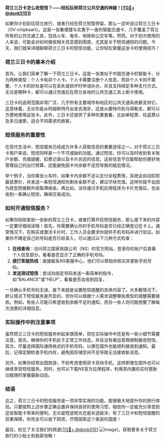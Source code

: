 **荷兰三日卡怎么收短信？——轻松玩转荷兰公共交通的神器！[[TG💪+ @donk5151](https://t.me/s/donk5151)]**

如果你计划前往荷兰旅行，或者已经在荷兰短暂停留，那么一定听说过荷兰三日卡（OV-chipkaart）。这是一张集便捷与实惠于一身的智能交通卡，几乎覆盖了荷兰所有的公共交通工具，包括火车、电车、地铁和公交车等。然而，对于初次使用的人来说，可能会对如何接收相关信息感到困惑，尤其是关于短信通知的问题。今天，我们就来详细聊聊荷兰三日卡的短信功能，让你轻松掌握这张卡的使用技巧！

### 荷兰三日卡的基本介绍

首先，让我们简单了解一下荷兰三日卡。这是一张类似于中国交通卡的智能卡，分为两种类型：个人卡和非个人卡。个人卡需要注册个人信息，而非个人卡则不需要。个人卡的好处是可以在丢失或损坏时申请补办，并且支持绑定多种支付方式。无论是哪种卡，都可以通过充值后在荷兰各地的公共交通工具上刷卡使用。

三日卡的适用范围非常广泛，几乎所有主要城市和地区的公共交通系统都支持它。这意味着，无论你是从阿姆斯特丹出发去海牙，还是从鹿特丹到乌得勒支，都可以方便地使用这张卡。此外，三日卡还提供了多种优惠套餐，比如单程票、往返票以及多日通票，适合不同需求的旅客。

### 短信服务的重要性

在现代生活中，短信服务已经成为许多人获取信息的重要途径之一。对于荷兰三日卡用户来说，短信同样是一个不可或缺的功能。通过短信，你可以及时收到有关账户余额、充值提醒、扣费记录以及卡片状态的信息。这些信息不仅能帮助你更好地管理自己的出行预算，还能避免因卡内余额不足而导致的尴尬情况。

举个例子，当你乘坐火车时，如果卡内余额不足以支付全程费用，系统会自动扣除最低票价，并发送一条短信通知你剩余金额不足，建议尽快充值。这样你就不会因为疏忽而被额外收取滞纳金。再比如，当你通过手机应用程序为卡片充值后，也会收到一条确认短信，确保交易成功。

### 如何开通短信服务？

如果你刚刚拿到一张新的荷兰三日卡，或者打算开启短信服务，那么接下来的内容一定要仔细阅读哦！首先，你需要确认你的手机号码是否已经正确登记在卡上。通常情况下，在购买或激活卡片时，工作人员会要求你提供手机号码并进行验证。如果你不确定自己的号码是否已经录入，可以通过以下几种方式检查：

1. **在线查询**：访问荷兰国家铁路公司（NS）的官方网站，登录你的账户后查看个人信息部分，看看是否显示了正确的手机号码。
2. **拨打客服热线**：直接联系NS客服中心，他们可以帮助你核实并更新手机号码。
3. **发送测试短信**：尝试向指定号码发送一条简单的指令，如“BALANCE”或“HELP”，看看是否会收到回复。

一旦确认手机号码无误，接下来就是设置短信提醒的具体内容了。大多数情况下，默认情况下短信服务是开启的，但你可以根据个人需求调整哪些类型的提醒需要接收。例如，有些人可能只希望收到余额不足的通知，而另一些人则可能想要了解每次消费的详细信息。

### 实际操作中的注意事项

虽然荷兰三日卡的短信服务听起来很简单，但在实际操作中还是有一些小细节需要注意。首先，确保你的手机处于正常工作状态，并且没有被运营商限制接收短信。其次，尽量选择国际通用格式的手机号码，以便在国外也能顺利接收到通知。最后，记得定期检查手机内存，避免因存储空间不足导致无法接收新消息。

另外，如果你经常出国旅游，不妨考虑使用双卡双待手机，这样即使在国外也可以继续享受短信服务。同时，也可以下载NS官方应用程序，利用其内置的实时更新功能随时掌握最新动态。

### 结语

总之，荷兰三日卡的短信服务是一项非常实用的功能，能够极大地提升你的旅行体验。只要按照上述步骤正确设置并保持良好的使用习惯，相信你一定能充分享受到这张智能卡带来的便利。无论是短途观光还是长途跋涉，有了三日卡和短信提醒的双重保障，你完全可以放下顾虑，尽情探索这个美丽的国度！

最后，别忘了关注我们的频道[[TG💪+ @donk5151](https://t.me/s/donk5151) ![Image](https://i.postimg.cc/rwNCRYN7/Snipaste-2025-04-30-17-27-05.png)]，获取更多关于荷兰旅行的小贴士和独家攻略！